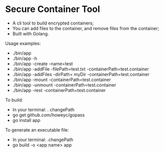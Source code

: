 # Secure Container Tool

- A cli tool to build encrypted containers;
- You can add files to the container, and remove files from the container;
- Built with Golang.

Usage examples:
- ./bin/app 
- ./bin/app -h
- ./bin/app -create -name=test
- ./bin/app -addFile -filePath=test.txt -containerPath=test.container
- ./bin/app -addFiles -dirPath= myDir -containerPath=test.container
- ./bin/app -mount -containerPath=test.container
- ./bin/app -unmount -containerPath=test.container
- ./bin/app -rest -containerPath=test.container


To build:
- In your terminal: . changePath
- go get github.com/howeyc/gopass
- go install app

To generate an executable file:
- In your terminal: .changePath
- go build -o \<app name\> app